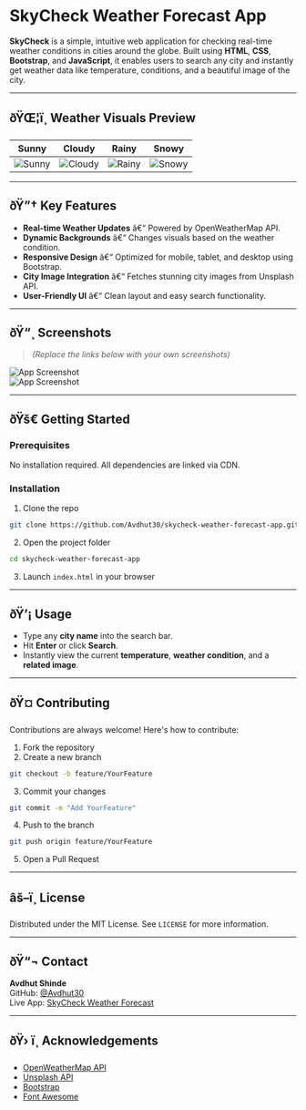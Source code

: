 
# SkyCheck Weather Forecast App

**SkyCheck** is a simple, intuitive web application for checking real-time weather conditions in cities around the globe. Built using **HTML**, **CSS**, **Bootstrap**, and **JavaScript**, it enables users to search any city and instantly get weather data like temperature, conditions, and a beautiful image of the city.

---

## ðŸŒ¦ï¸ Weather Visuals Preview

| Sunny | Cloudy | Rainy | Snowy |
|:-----:|:------:|:-----:|:-----:|
| ![Sunny](https://tse3.mm.bing.net/th?id=OIP.hDtJw8rfYRklDfrYBfmc6gHaEo&pid=Api) | ![Cloudy](https://tse4.mm.bing.net/th?id=OIP.1En8ecEgIeCtj8_8aZGBkAHaEo&pid=Api) | ![Rainy](https://www.publicdomainpictures.net/pictures/190000/nahled/rain-clouds.jpg) | ![Snowy](https://tse1.mm.bing.net/th?id=OIP.4T-8vQVMsXZiX1I1c50EtAHaE4&pid=Api) |

---

## ðŸ”† Key Features

- **Real-time Weather Updates** â€“ Powered by OpenWeatherMap API.
- **Dynamic Backgrounds** â€“ Changes visuals based on the weather condition.
- **Responsive Design** â€“ Optimized for mobile, tablet, and desktop using Bootstrap.
- **City Image Integration** â€“ Fetches stunning city images from Unsplash API.
- **User-Friendly UI** â€“ Clean layout and easy search functionality.

---

## ðŸ“¸ Screenshots

> *(Replace the links below with your own screenshots)*

![App Screenshot](https://your-image-url.com/screenshot1.png)  
![App Screenshot](https://your-image-url.com/screenshot2.png)

---

## ðŸš€ Getting Started

### Prerequisites

No installation required. All dependencies are linked via CDN.

### Installation

1. Clone the repo
```bash
git clone https://github.com/Avdhut30/skycheck-weather-forecast-app.git
```

2. Open the project folder
```bash
cd skycheck-weather-forecast-app
```

3. Launch `index.html` in your browser

---

## ðŸ’¡ Usage

- Type any **city name** into the search bar.
- Hit **Enter** or click **Search**.
- Instantly view the current **temperature**, **weather condition**, and a **related image**.

---

## ðŸ¤ Contributing

Contributions are always welcome! Here's how to contribute:

1. Fork the repository  
2. Create a new branch  
```bash
git checkout -b feature/YourFeature
```
3. Commit your changes  
```bash
git commit -m "Add YourFeature"
```
4. Push to the branch  
```bash
git push origin feature/YourFeature
```
5. Open a Pull Request

---

## âš–ï¸ License

Distributed under the MIT License. See `LICENSE` for more information.

---

## ðŸ“¬ Contact

**Avdhut Shinde**  
GitHub: [@Avdhut30](https://github.com/Avdhut30)  
Live App: [SkyCheck Weather Forecast](https://avdhut30.github.io/skycheck-weather-forecast-app/)

---

## ðŸ› ï¸ Acknowledgements

- [OpenWeatherMap API](https://openweathermap.org/api)
- [Unsplash API](https://unsplash.com/developers)
- [Bootstrap](https://getbootstrap.com/)
- [Font Awesome](https://fontawesome.com/)